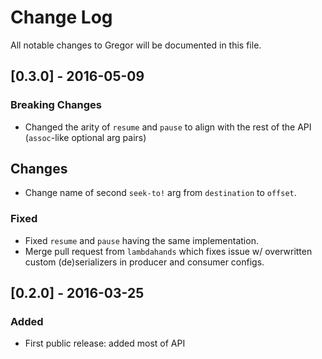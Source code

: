 # Change Log
All notable changes to Gregor will be documented in this file.

## [0.3.0] - 2016-05-09
### Breaking Changes
- Changed the arity of `resume` and `pause` to align with the rest of the API
  (`assoc`-like optional arg pairs)
## Changes
- Change name of second `seek-to!` arg from `destination` to `offset`.
### Fixed
- Fixed `resume` and `pause` having the same implementation.
- Merge pull request from `lambdahands` which fixes issue w/ overwritten custom
  (de)serializers in producer and consumer configs.

## [0.2.0] - 2016-03-25
### Added
- First public release: added most of API
